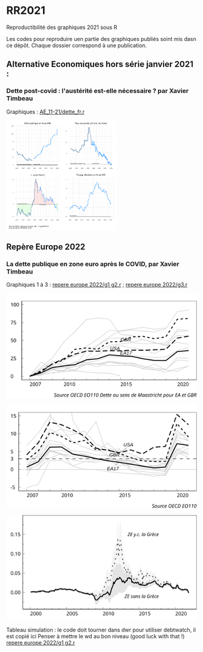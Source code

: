 # RR2021

Reproductibilité des graphiques 2021 sous R

Les codes pour reproduire uen partie des graphiques publiés soint mis dasn ce dépôt. Chaque dossier correspond à une publication.

## Alternative Economiques hors série janvier 2021 :

### Dette post-covid : l'austérité est-elle nécessaire ? par Xavier Timbeau

Graphiques : [AE_11-21/dette_fr.r](AE_21-11/dette_fr.r)

<img src="AE_21-11/altereco.svg" width="291"/>

## Repère Europe 2022

### La dette publique en zone euro après le COVID, par Xavier Timbeau

Graphiques 1 à 3 : [repere europe 2022/g1 g2.r](repere%20europe%202022/g1%20g2.r) ; [repere europe 2022/g3.r](repere%20europe%202022/g3.r)

![](repere%20europe%202022/XT%20dette%20post%20covid/g1_repere.svg)

![](repere%20europe%202022/XT%20dette%20post%20covid/g2_repere.svg)

![](repere%20europe%202022/XT%20dette%20post%20covid/g3_repere.svg)

Tableau simulation : le code doit tourner dans  dwr pour utiliser debtwatch, il est copié ici
Penser à mettre le wd au bon niveau (good luck with that !) 
[repere europe 2022/g1 g2.r](repere%20europe%202022/simulations.r)